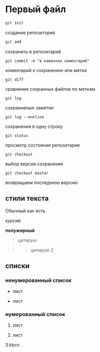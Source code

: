 # Первый файл
```sh
git init 
```
создание репозитория
```sh
git add 
```
сохранить в репозитарий
```
git commit -m "в кавычках коментарий"
```
коментарий к сохранению или метка
```
git diff
```
сравнение сохранных файлов по меткам
```
git log  
```
сохранненые заметки
```
git log --oneline
```
сохранения в одну строку
```
git status
``` 
 просмотр состояния  репозитария
```
git checkout
```
 выбор версии сохранения
```
git checkout master
```
  возвращаем последнюю версию

## стили текста  

Обычный как есть

*курсив*

**полужирный**

>цитирую

>>цитирую 2

## списки

### ненумерованный список

* лист

* лист

### нумерованный список 

1. лист

2. лист

3.kbcn

